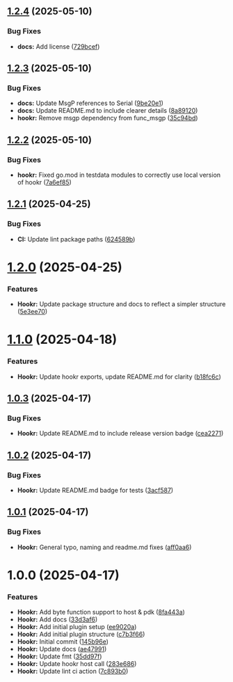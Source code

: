 ## [1.2.4](https://github.com/mopeyjellyfish/hookr/compare/v1.2.3...v1.2.4) (2025-05-10)


### Bug Fixes

* **docs:** Add license ([729bcef](https://github.com/mopeyjellyfish/hookr/commit/729bcef8178aaff86fcaf0f174e87d65089b8abd))

## [1.2.3](https://github.com/mopeyjellyfish/hookr/compare/v1.2.2...v1.2.3) (2025-05-10)


### Bug Fixes

* **docs:** Update MsgP references to Serial ([9be20e1](https://github.com/mopeyjellyfish/hookr/commit/9be20e16ed438510cc6773d678da02152a0acbe8))
* **docs:** Update README.md to include clearer details ([8a89120](https://github.com/mopeyjellyfish/hookr/commit/8a89120c044311dc4de15c2b4ad6409f118dacaf))
* **hookr:** Remove msgp dependency from func_msgp ([35c94bd](https://github.com/mopeyjellyfish/hookr/commit/35c94bd179558eee93ab2d352cf40a4bc18f57ec))

## [1.2.2](https://github.com/mopeyjellyfish/hookr/compare/v1.2.1...v1.2.2) (2025-05-10)


### Bug Fixes

* **hookr:** Fixed go.mod in testdata modules to correctly use local version of hookr ([7a6ef85](https://github.com/mopeyjellyfish/hookr/commit/7a6ef85a61b6ccb19e4937b82d41930e5e03cf54))

## [1.2.1](https://github.com/mopeyjellyfish/hookr/compare/v1.2.0...v1.2.1) (2025-04-25)


### Bug Fixes

* **CI:** Update lint package paths ([624589b](https://github.com/mopeyjellyfish/hookr/commit/624589b56e82802393c2eee2092276ecc53cfe85))

# [1.2.0](https://github.com/mopeyjellyfish/hookr/compare/v1.1.0...v1.2.0) (2025-04-25)


### Features

* **Hookr:** Update package structure and docs to reflect a simpler structure ([5e3ee70](https://github.com/mopeyjellyfish/hookr/commit/5e3ee70954e100499505ae872ebd85fbfde5e0c9))

# [1.1.0](https://github.com/mopeyjellyfish/hookr/compare/v1.0.3...v1.1.0) (2025-04-18)


### Features

* **Hookr:** Update hookr exports, update README.md for clarity ([b18fc6c](https://github.com/mopeyjellyfish/hookr/commit/b18fc6c866ee87d9a50638771d2fea9eb96b5a91))

## [1.0.3](https://github.com/mopeyjellyfish/hookr/compare/v1.0.2...v1.0.3) (2025-04-17)


### Bug Fixes

* **Hookr:** Update README.md to include release version badge ([cea2271](https://github.com/mopeyjellyfish/hookr/commit/cea2271ea7a265c063a2412fb1588e31b528155a))

## [1.0.2](https://github.com/mopeyjellyfish/hookr/compare/v1.0.1...v1.0.2) (2025-04-17)


### Bug Fixes

* **Hookr:** Update README.md badge for tests ([3acf587](https://github.com/mopeyjellyfish/hookr/commit/3acf5879969ecfd110fddc726e6c1780fe57c355))

## [1.0.1](https://github.com/mopeyjellyfish/hookr/compare/v1.0.0...v1.0.1) (2025-04-17)


### Bug Fixes

* **Hookr:** General typo, naming and readme.md fixes ([aff0aa6](https://github.com/mopeyjellyfish/hookr/commit/aff0aa632f6de957ca6120fe65874bbbdae033c4))

# 1.0.0 (2025-04-17)


### Features

* **Hookr:** Add byte function support to host & pdk ([8fa443a](https://github.com/mopeyjellyfish/hookr/commit/8fa443a2b32fb1fa187d9231e325bbc21d60c307))
* **Hookr:** Add docs ([33d3af6](https://github.com/mopeyjellyfish/hookr/commit/33d3af6ef5bd0544b7b9349debcf63d742b96d16))
* **Hookr:** Add initial plugin setup ([ee9020a](https://github.com/mopeyjellyfish/hookr/commit/ee9020a86ca68304afcb488769e2aabdea85f08f))
* **Hookr:** Add initial plugin structure ([c7b3f66](https://github.com/mopeyjellyfish/hookr/commit/c7b3f6633af0c17787d4e71e60356f0df4407545))
* **Hookr:** Initial commit ([145b96e](https://github.com/mopeyjellyfish/hookr/commit/145b96e1c98b59210e46237a68cedfe40194519c))
* **Hookr:** Update docs ([ae47991](https://github.com/mopeyjellyfish/hookr/commit/ae47991c7cc44c461e51b3e56cdcce4f8e6a94d3))
* **Hookr:** Update fmt ([35dd97f](https://github.com/mopeyjellyfish/hookr/commit/35dd97f1f6de280fa3c8267434dbaf597d6ce622))
* **Hookr:** Update hookr host call ([283e686](https://github.com/mopeyjellyfish/hookr/commit/283e686e27b49cf3166d8f95e7a920c2226f297d))
* **Hookr:** Update lint ci action ([7c893b0](https://github.com/mopeyjellyfish/hookr/commit/7c893b0393ee58e9d3d459740b12425956952c34))
